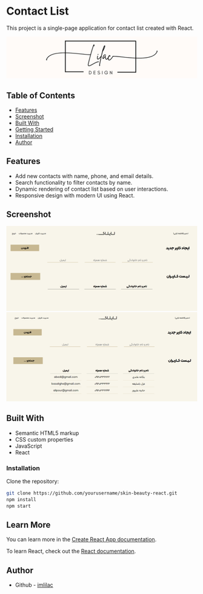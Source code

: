 # Contact List

This project is a single-page application for contact list created with React.

![logo](https://github.com/imlilac/Daneshkar-js-hw-4-ToDoList/blob/main/assets/img/banner.jpg)

## Table of Contents

- [Features](#features)
- [Screenshot](#screenshot)
- [Built With](#built-with)
- [Getting Started](#getting-started)
- [Installation](#installation)
- [Author](#author)

## Features

- Add new contacts with name, phone, and email details.
- Search functionality to filter contacts by name.
- Dynamic rendering of contact list based on user interactions.
- Responsive design with modern UI using React.

## Screenshot

![Screenshot](https://github.com/imlilac/Daneshkar-Contact-List/blob/main/public/screen%20(1).png)
![Screenshot](https://github.com/imlilac/Daneshkar-Contact-List/blob/main/public/screen%20(2).png)

## Built With

- Semantic HTML5 markup
- CSS custom properties
- JavaScript
- React

### Installation

 Clone the repository:
   ```bash
   git clone https://github.com/yourusername/skin-beauty-react.git
   npm install
   npm start
```


## Learn More

You can learn more in the [Create React App documentation](https://facebook.github.io/create-react-app/docs/getting-started).

To learn React, check out the [React documentation](https://reactjs.org/).

## Author

-  Github - [imlilac](https://github.com/imlilac)

